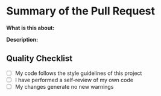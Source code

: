 # Summary of the Pull Request

**What is this about:** 

**Description:** 

## Quality Checklist

- [ ] My code follows the style guidelines of this project
- [ ] I have performed a self-review of my own code
- [ ] My changes generate no new warnings
